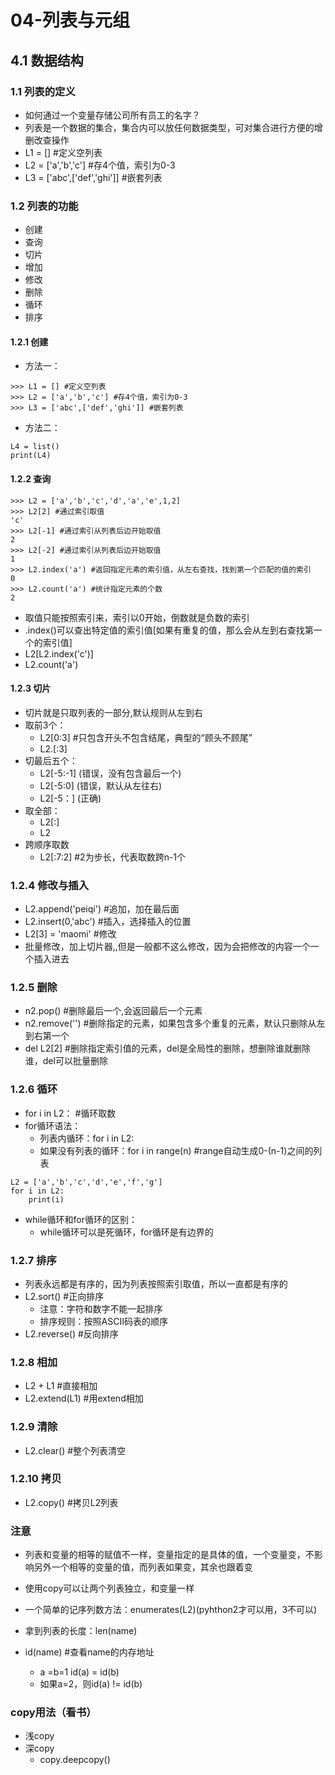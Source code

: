 # 04-列表与元组
## 4.1 数据结构

### 1.1 列表的定义
* 如何通过一个变量存储公司所有员工的名字？
* 列表是一个数据的集合，集合内可以放任何数据类型，可对集合进行方便的增删改查操作
* L1 = [] #定义空列表
* L2 = ['a','b','c'] #存4个值，索引为0-3
* L3 = ['abc',['def','ghi']] #嵌套列表

### 1.2 列表的功能
* 创建
* 查询
* 切片
* 增加
* 修改
* 删除
* 循环
* 排序

#### 1.2.1 创建
* 方法一：
```
>>> L1 = [] #定义空列表
>>> L2 = ['a','b','c'] #存4个值，索引为0-3
>>> L3 = ['abc',['def','ghi']] #嵌套列表
```
* 方法二：
```
L4 = list()
print(L4)
```

#### 1.2.2 查询
```
>>> L2 = ['a','b','c','d','a','e',1,2]
>>> L2[2] #通过索引取值
'c'
>>> L2[-1] #通过索引从列表后边开始取值
2
>>> L2[-2] #通过索引从列表后边开始取值
1
>>> L2.index('a') #返回指定元素的索引值，从左右查找，找到第一个匹配的值的索引
0
>>> L2.count('a') #统计指定元素的个数
2
```
* 取值只能按照索引来，索引以0开始，倒数就是负数的索引
* .index()可以查出特定值的索引值[如果有重复的值，那么会从左到右查找第一个的索引值]
* L2[L2.index('c')]
* L2.count('a')

#### 1.2.3 切片
* 切片就是只取列表的一部分,默认规则从左到右
* 取前3个：
  * L2[0:3] #只包含开头不包含结尾，典型的“顾头不顾尾”
  * L2.[:3]
* 切最后五个：
  * L2[-5:-1] (错误，没有包含最后一个)
  * L2[-5:0] (错误，默认从左往右)
  * L2[-5：] (正确)
* 取全部：
  * L2[:]
  * L2
* 跨顺序取数
  * L2[:7:2] #2为步长，代表取数跨n-1个

### 1.2.4 修改与插入
* L2.append('peiqi') #追加，加在最后面
* L2.insert(0,'abc') #插入，选择插入的位置
* L2[3] = 'maomi' #修改
* 批量修改，加上切片器,,但是一般都不这么修改，因为会把修改的内容一个一个插入进去

### 1.2.5 删除
* n2.pop() #删除最后一个,会返回最后一个元素
* n2.remove('') #删除指定的元素，如果包含多个重复的元素，默认只删除从左到右第一个
* del L2[2] #删除指定索引值的元素，del是全局性的删除，想删除谁就删除谁，del可以批量删除

### 1.2.6 循环
* for i in L2： #循环取数
* for循环语法：
  * 列表内循环：for i in L2:
  * 如果没有列表的循环：for i in range(n) #range自动生成0-(n-1)之间的列表
```
L2 = ['a','b','c','d','e','f','g']
for i in L2:
    print(i)
```
* while循环和for循环的区别：
    * while循环可以是死循环，for循环是有边界的

### 1.2.7 排序
* 列表永远都是有序的，因为列表按照索引取值，所以一直都是有序的
* L2.sort() #正向排序
  * 注意：字符和数字不能一起排序
  * 排序规则：按照ASCII码表的顺序
* L2.reverse() #反向排序

### 1.2.8 相加
* L2 + L1 #直接相加
* L2.extend(L1) #用extend相加

### 1.2.9 清除
* L2.clear() #整个列表清空

### 1.2.10 拷贝
* L2.copy() #拷贝L2列表

### 注意
* 列表和变量的相等的赋值不一样，变量指定的是具体的值，一个变量变，不影响另外一个相等的变量的值，而列表如果变，其余也跟着变
* 使用copy可以让两个列表独立，和变量一样

* 一个简单的记序列数方法：enumerates(L2)(pyhthon2才可以用，3不可以)
* 拿到列表的长度：len(name)
* id(name) #查看name的内存地址
  * a =b=1 id(a) = id(b)
  * 如果a=2，则id(a) != id(b)
### copy用法（看书）
* 浅copy
* 深copy
  * copy.deepcopy()
